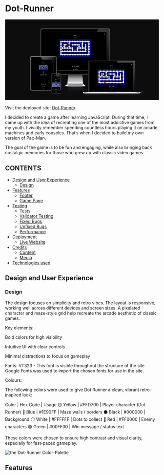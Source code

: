 # Dot-Runner

![Dot-Runner shown on a variety of screen sizes](assets/images/screen.jpg)

Visit the deployed site: [Dot-Runner](https://saretta1194.github.io/Dot-Runner/)

I decided to create a game after learning JavaScript. During that time, I came up with the idea of recreating one of the most addictive games from my youth. I vividly remember spending countless hours playing it on arcade machines and early consoles. That’s when I decided to build my own version of Pac-Man.

The goal of the game is to be fun and engaging, while also bringing back nostalgic memories for those who grew up with classic video games.

## CONTENTS

 - [Design and User Experience](#design-and-user-experience)
    - [Design](#design)
  - [Features](#features)
    - [Footer](#footer)
    - [Game Page](#game-page)
  - [Testing](#testing)
    - [Tests](#tests)
    - [Validator Testing](#validator-testing)
    - [Fixed Bugs](#fixed-bugs)
    - [Unfixed Bugs](#unfixed-bugs)
    - [Performance](#performance)
  - [Deployment](#deployment)
    - [Live Website](#live-website)
  - [Credits](#credits)
    - [Content](#content)
    - [Media](#media)
  - [Technologies used](#technologies-used)

## Design and User Experience

### Design
The design focuses on simplicity and retro vibes. The layout is responsive, working well across different devices and screen sizes. A pixelated character and maze-style grid help recreate the arcade aesthetic of classic games.

Key elements:

Bold colors for high visibility

Intuitive UI with clear controls

Minimal distractions to focus on gameplay

Fonts: VT323 - This font is visible throughout the structure of the site.
Google Fonts was used to import the chosen fonts for use in the site.


Colours:

The following colors were used to give Dot Runner a clean, vibrant retro-inspired look:

Color | Hex Code | Usage
🟡 Yellow | #FFD700 | Player character (Dot Runner)
🔵 Blue | #1E90FF | Maze walls / borders
⚫ Black | #000000 | Background
⚪ White | #FFFFFF | Dots to collect
🔴 Red | #FF0000 | Enemy characters
🟢 Green | #00FF00 | Win message / status text

These colors were chosen to ensure high contrast and visual clarity, especially for fast-paced gameplay.

![the Dot-Runner Color-Palette]()

## Features



